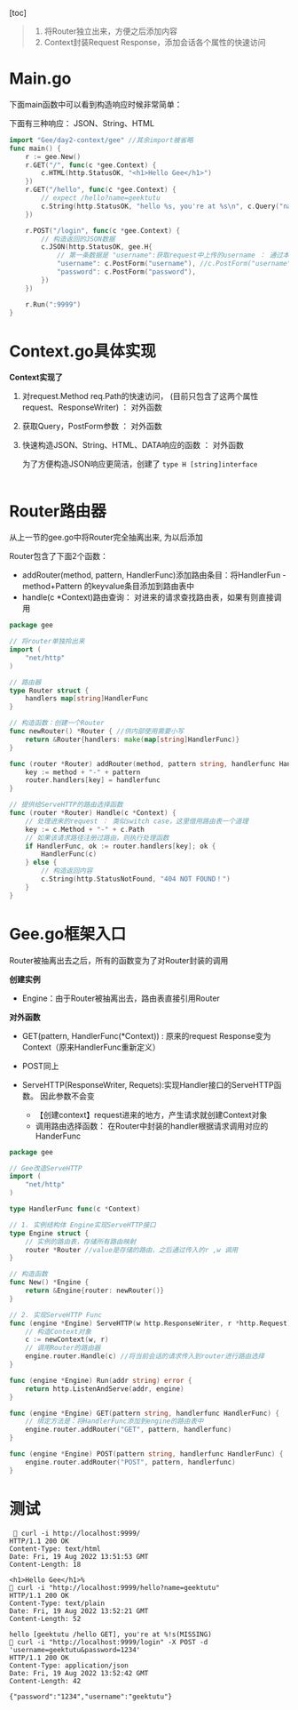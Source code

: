 

[toc]

>1. 将Router独立出来，方便之后添加内容
>2. Context封装Request Response，添加会话各个属性的快速访问

# Main.go

下面main函数中可以看到构造响应时候非常简单：

下面有三种响应： JSON、String、HTML

```go
import "Gee/day2-context/gee" //其余import被省略
func main() {
	r := gee.New()
	r.GET("/", func(c *gee.Context) {
		c.HTML(http.StatusOK, "<h1>Hello Gee</h1>")
	})
	r.GET("/hello", func(c *gee.Context) {
		// expect /hello?name=geektutu
		c.String(http.StatusOK, "hello %s, you're at %s\n", c.Query("name"), c.Path, c.Method)
	})

	r.POST("/login", func(c *gee.Context) {
		// 构造返回的JSON数据
		c.JSON(http.StatusOK, gee.H{
			// 第一条数据是 "username":获取request中上传的username ： 通过本次会话的Context获取
			"username": c.PostForm("username"), //c.PostForm("username")获取请求request中的username
			"password": c.PostForm("password"),
		})
	})

	r.Run(":9999")
}
```





# Context.go具体实现

**Context实现了**

1. 对request.Method req.Path的快速访问， (目前只包含了这两个属性request、ResponseWriter) ： 对外函数

2. 获取Query，PostForm参数 ： 对外函数

3. 快速构造JSON、String、HTML、DATA响应的函数 ： 对外函数

   为了方便构造JSON响应更简洁，创建了 `type H [string]interface`

```go
```



# Router路由器

从上一节的gee.go中将Router完全抽离出来, 为以后添加

Router包含了下面2个函数：

- addRouter(method, pattern, HandlerFunc)添加路由条目：将HandlerFun - method+Pattern 的keyvalue条目添加到路由表中
- handle(c *Context)路由查询： 对进来的请求查找路由表，如果有则直接调用

```go
package gee

// 将router单独拎出来
import (
	"net/http"
)

// 路由器
type Router struct {
	handlers map[string]HandlerFunc
}

// 构造函数：创建一个Router
func newRouter() *Router { //供内部使用需要小写
	return &Router{handlers: make(map[string]HandlerFunc)}
}

func (router *Router) addRouter(method, pattern string, handlerfunc HandlerFunc) {
	key := method + "-" + pattern
	router.handlers[key] = handlerfunc
}

// 提供给ServeHTTP的路由选择函数
func (router *Router) Handle(c *Context) {
	// 处理进来的request ： 类似switch case，这里借用路由表一个道理
	key := c.Method + "-" + c.Path
	// 如果该请求路径注册过路由，则执行处理函数
	if HandlerFunc, ok := router.handlers[key]; ok {
		HandlerFunc(c)
	} else {
		// 构造返回内容
		c.String(http.StatusNotFound, "404 NOT FOUND！")
	}
}
```



# Gee.go框架入口

Router被抽离出去之后，所有的函数变为了对Router封装的调用

**创建实例**

- Engine：由于Router被抽离出去，路由表直接引用Router

**对外函数**

- GET(pattern, HandlerFunc(*Context)) : 原来的request Response变为Context（原来HandlerFunc重新定义）
- POST同上

- ServeHTTP(ResponseWriter, Requets):实现Handler接口的ServeHTTP函数。 因此参数不会变
  - 【创建context】request进来的地方，产生请求就创建Context对象
  - 调用路由选择函数： 在Router中封装的handler根据请求调用对应的HanderFunc



```go
package gee

// Gee改造ServeHTTP
import (
	"net/http"
)

type HandlerFunc func(c *Context)

// 1. 实例结构体 Engine实现ServeHTTP接口
type Engine struct {
	// 实例的路由表，存储所有路由映射
	router *Router //value是存储的路由，之后通过传入的r ,w 调用
}

// 构造函数
func New() *Engine {
	return &Engine{router: newRouter()}
}

// 2. 实现ServeHTTP Func
func (engine *Engine) ServeHTTP(w http.ResponseWriter, r *http.Request) {
	// 构造Context对象
	c := newContext(w, r)
	// 调用Router的路由器
	engine.router.Handle(c) //将当前会话的请求传入到router进行路由选择
}

func (engine *Engine) Run(addr string) error {
	return http.ListenAndServe(addr, engine)
}

func (engine *Engine) GET(pattern string, handlerfunc HandlerFunc) {
	// 绑定方法是：将HandlerFunc添加到engine的路由表中
	engine.router.addRouter("GET", pattern, handlerfunc)
}

func (engine *Engine) POST(pattern string, handlerfunc HandlerFunc) {
	engine.router.addRouter("POST", pattern, handlerfunc)
}
```



# 测试

```shell
  curl -i http://localhost:9999/
HTTP/1.1 200 OK
Content-Type: text/html
Date: Fri, 19 Aug 2022 13:51:53 GMT
Content-Length: 18

<h1>Hello Gee</h1>%                                                                          curl -i "http://localhost:9999/hello?name=geektutu"
HTTP/1.1 200 OK
Content-Type: text/plain
Date: Fri, 19 Aug 2022 13:52:21 GMT
Content-Length: 52

hello [geektutu /hello GET], you're at %!s(MISSING)
 curl -i "http://localhost:9999/login" -X POST -d 'username=geektutu&password=1234'
HTTP/1.1 200 OK
Content-Type: application/json
Date: Fri, 19 Aug 2022 13:52:42 GMT
Content-Length: 42

{"password":"1234","username":"geektutu"}
```

